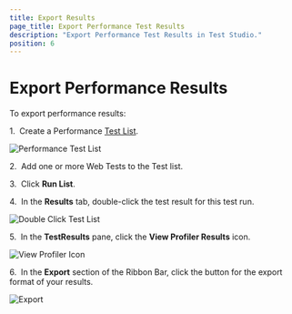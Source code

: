 ```yaml
---
title: Export Results
page_title: Export Performance Test Results
description: "Export Performance Test Results in Test Studio."
position: 6
---
```


# Export Performance Results

To export performance results:

1.&nbsp; Create a Performance <a href="/getting-started/test-execution/test-lists-standalone" target="_blank">Test List</a>.

![Performance Test List][1]

2.&nbsp; Add one or more Web Tests to the Test list.

3.&nbsp; Click **Run List**.

4.&nbsp; In the **Results** tab, double-click the test result for this test run.

![Double Click Test List][2]

5.&nbsp; In the **TestResults** pane, click the **View Profiler Results** icon.

![View Profiler Icon][3]

6.&nbsp; In the **Export** section of the Ribbon Bar, click the button for the export format of your results.

![Export][4]

[1]: /img/features/testing-types/performance-testing/export-results/fig1.png
[2]: /img/features/testing-types/performance-testing/export-results/fig2.png
[3]: /img/features/testing-types/performance-testing/export-results/fig3.png
[4]: /img/features/testing-types/performance-testing/export-results/fig4.png

